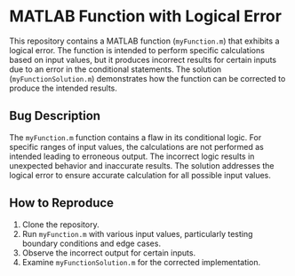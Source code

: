 # MATLAB Function with Logical Error

This repository contains a MATLAB function (`myFunction.m`) that exhibits a logical error.  The function is intended to perform specific calculations based on input values, but it produces incorrect results for certain inputs due to an error in the conditional statements. The solution (`myFunctionSolution.m`) demonstrates how the function can be corrected to produce the intended results.

## Bug Description

The `myFunction.m` function contains a flaw in its conditional logic. For specific ranges of input values, the calculations are not performed as intended leading to erroneous output.  The incorrect logic results in unexpected behavior and inaccurate results. The solution addresses the logical error to ensure accurate calculation for all possible input values.

## How to Reproduce

1. Clone the repository.
2. Run `myFunction.m` with various input values, particularly testing boundary conditions and edge cases.
3. Observe the incorrect output for certain inputs.
4. Examine `myFunctionSolution.m` for the corrected implementation.
